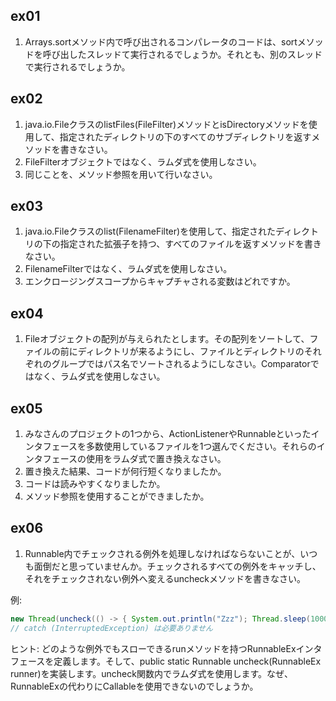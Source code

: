 ## ex01

1. Arrays.sortメソッド内で呼び出されるコンパレータのコードは、sortメソッドを呼び出したスレッドて実行されるでしょうか。それとも、別のスレッドで実行されるでしょうか。

## ex02

1. java.io.FileクラスのlistFiles(FileFilter)メソッドとisDirectoryメソッドを使用して、指定されたディレクトリの下のすべてのサブディレクトリを返すメソッドを書きなさい。
2. FileFilterオブジェクトではなく、ラムダ式を使用しなさい。
3. 同じことを、メソッド参照を用いて行いなさい。

## ex03

1. java.io.Fileクラスのlist(FilenameFilter)を使用して、指定されたディレクトリの下の指定された拡張子を持つ、すべてのファイルを返すメソッドを書きなさい。
2. FilenameFilterではなく、ラムダ式を使用しなさい。
3. エンクロージングスコープからキャプチャされる変数はどれですか。

## ex04

1. Fileオブジェクトの配列が与えられたとします。その配列をソートして、ファイルの前にディレクトリが来るようにし、ファイルとディレクトリのそれぞれのグループではパス名でソートされるようにしなさい。Comparatorではなく、ラムダ式を使用しなさい。

## ex05

1. みなさんのプロジェクトの1つから、ActionListenerやRunnableといったインタフェースを多数使用しているファイルを1つ選んでください。それらのインタフェースの使用をラムダ式で置き換えなさい。
2. 置き換えた結果、コードが何行短くなりましたか。
3. コードは読みやすくなりましたか。
4. メソッド参照を使用することができましたか。

## ex06

1. Runnable内でチェックされる例外を処理しなければならないことが、いつも面倒だと思っていませんか。チェックされるすべての例外をキャッチし、それをチェックされない例外へ変えるuncheckメソッドを書きなさい。

例:

```java
new Thread(uncheck(() -> { System.out.println("Zzz"); Thread.sleep(1000); })).start();
// catch (InterruptedException) は必要ありません
```

ヒント: どのような例外でもスローできるrunメソッドを持つRunnableExインタフェースを定義します。そして、public static Runnable uncheck(RunnableEx runner)を実装します。uncheck関数内でラムダ式を使用します。なぜ、RunnableExの代わりにCallable<Void>を使用できないのでしょうか。
